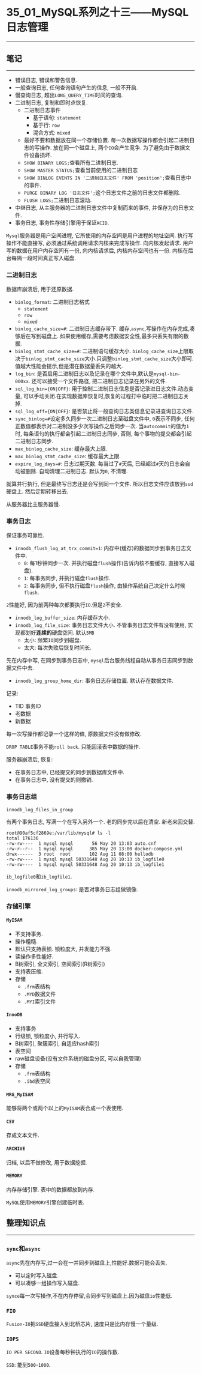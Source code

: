 # 35_01_MySQL系列之十三——MySQL日志管理

---

## 笔记

---

* 错误日志, 错误和警告信息.
* 一般查询日志, 任何查询语句产生的信息, 一般不开启.
* 慢查询日志, 超出`LONG_QUERY_TIME`时间的查询.
* 二进制日志, 复制和即时点恢复.
	* 二进制日志事件
		* 基于语句: `statement`
		* 基于行: `row`
		* 混合方式: `mixed`
	* 最好不要和数据放在同一个存储位置. 每一次数据写操作都会引起二进制日志的写操作. 放在同一个磁盘上, 两个`IO`会产生竞争. 为了避免由于数据文件设备损坏.
	* `SHOW BINARY LOGS;`查看所有二进制日志.
	* `SHOW MASTER STATUS;`查看当前使用的二进制日志
	* `SHOW BINLOG EVENTS IN '二进制日志文件' FROM 'position';`查看日志中的事件.
	* `PURGE BINARY LOG '日志文件';`这个日志文件之前的日志文件都删除.
	* `FLUSH LOGS;`二进制日志滚动.
* 中继日志, 从主服务器的二进制日志文件中复制而来的事件, 并保存为的日志文件.
* 事务日志, 事务性存储引擎用于保证`ACID`.

`Mysql`服务器是用户空间进程, 它所使用的内存空间是用户进程的地址空间. 执行写操作不能直接写, 必须通过系统调用请求内核来完成写操作. 向内核发起请求. 用户写的数据在用户内存空间有一份, 向内核请求后, 内核内存空间也有一份. 内核在后台每隔一段时间真正写入磁盘.

### 二进制日志

数据库崩溃后, 用于还原数据.

* `binlog_format`: 二进制日志格式
	* `statement`
	* `row`
	* `mixed`
* `binlog_cache_size=#`: 二进制日志缓存带下. 缓存,`async`,写操作在内存完成,凑够后在写到磁盘上. 如果使用缓存,需要考虑数据安全性,最多只丢失有限的数据.
* `binlog_stmt_cache_size=#`: 二进制语句缓存大小. `binlog_cache_size`上限取决于`binlog_stmt_cache_size`大小.只调整`binlog_stmt_cache_size`大小即可. 值越大性能会提示,但是潜在数据量丢失的越大.
* `log_bin`: 是否启用二进制日志以及记录在哪个文件中,默认是`mysql-bin-000xx`. 还可以接受一个文件路径, 把二进制日志记录在另外的文件.
* `sql_log_bin={ON|OFF}`: 用于控制二进制日志信息是否记录进日志文件.动态变量, 可以手动关闭.在实现数据库恢复时,恢复的过程打中临时把二进制日志关掉.
* `sql_log_off={ON|OFF}`: 是否禁止将一般查询日志类信息记录进查询日志文件.
* `sync_binlog=#`设定多久同步一次二进制日志至磁盘文件中, `0`表示不同步, 任何正数值都表示对二进制没多少次写操作之后同步一次. 当`autocommit`的值为`1`时, 每条语句的执行都会引起二进制日志同步, 否则, 每个事物的提交都会引起二进制日志同步.
* `max_binlog_cache_size`: 缓存最大上限.
* `max_binlog_stmt_cache_size`: 缓存最大上限.
* `expire_log_days=#`: 日志过期天数. 每当过了`#`天后, 已经超过`#`天的日志会自动被删除. 自动清理二进制日志. 默认为`0`, 不清理.

就算并行执行, 但是最终写日志还是会写到同一个文件. 所以日志文件应该放到`ssd`硬盘上. 然后定期转移出去.

从服务器比主服务器慢.

### 事务日志

保证事务可靠性.

* `innodb_flush_log_at_trx_commit=1`: 内存中(缓存)的数据同步到事务日志文件中.
	* `0`: 每1秒钟同步一次. 并执行磁盘`flush`操作(告诉内核不要缓存, 直接写入磁盘).
	* `1`: 每事务同步, 并执行磁盘`flush`操作.
	* `2`: 每事务同步, 但不执行磁盘`flush`操作, 由操作系统自己决定什么时候`flush`.

`2`性能好, 因为前两种每次都要执行`IO`.但是`2`不安全.

* `innodb_log_buffer_size`: 内存缓存大小.
* `innodb_log_file_size`: 事务日志文件大小. 不管事务日志文件有没有使用, 实现都划好**连续的**硬盘空间. 默认`5MB`
	* 太小: 频繁`IO`同步到磁盘.
	* 太大: 每次失败后恢复时间长.

先在内存中写, 在同步到事务日志中, `mysql`后台服务线程自动从事务日志同步到数据文件中去.

* `innodb_log_group_home_dir`: 事务日志存储位置. 默认存在数据文件.

记录:

* TID 事务ID
* 老数据
* 新数据

每一次写操作都记录一个这样的值, 原数据文件没有做修改.

`DROP TABLE`事务不能`roll back`. 只能回滚表中数据的操作.

服务器崩溃后, 恢复:

* 在事务日志中, 已经提交的同步到数据库文件中.
* 在事务日志中, 没有提交的则撤销.

### 事务日志组

`innodb_log_files_in_group`

有两个事务日志, 写满一个在写入另外一个. 老的同步完以后在清空. 新老来回交替.

```shell
root@90af5cf2869e:/var/lib/mysql# ls -l
total 176136
-rw-rw----  1 mysql mysql       56 May 20 13:03 auto.cnf
-rw-r--r--  1 mysql mysql      385 May 20 13:00 docker-compose.yml
drwx------  3 root  root       102 Aug 11 08:00 hellodb
-rw-rw----  1 mysql mysql 50331648 Aug 20 10:13 ib_logfile0
-rw-rw----  1 mysql mysql 50331648 Aug 20 10:13 ib_logfile1
```

`ib_logfile0`和`ib_logfile1`.

`innodb_mirrored_log_groups`: 是否对事务日志组做镜像.

### 存储引擎

#### `MyISAM`

* 不支持事务.
* 操作粗糙.
* 默认只支持表锁. 锁粒度大, 并发能力不强.
* 读操作多性能好.
* B树索引, 全文索引, 空间索引(R树索引)
* 支持表压缩.
* 存储
	* `.frm`表结构
	* `.MYD`数据文件
	* `.MYI`索引文件

#### `InnoDB`

* 支持事务
* 行级锁, 锁粒度小, 并行写入.
* B树索引, 聚簇索引, 自适应hash索引
* 表空间
* raw磁盘设备(没有文件系统的磁盘分区, 可以自我管理)
* 存储
	* `.frm`表结构
	* `.ibd`表空间

#### `MRG_MyISAM`

能够将两个或两个以上的`MyISAM`表合成一个表使用.

#### `CSV`

存成文本文件.

#### `ARCHIVE`

归档, 以后不做修改, 用于数据挖掘.

#### `MEMORY`

内存存储引擎. 表中的数据都放到内存.

`MySQL`使用`MEMORY`引擎创建临时表.

## 整理知识点

---

### `sync`和`async`

`async`先在内存写,过一会在一并同步到磁盘上,性能好.数据可能会丢失.

* 可以定时写入磁盘.
* 可以凑够一组操作写入磁盘.

`synce`每一次写操作,不在内存停留,会同步写到磁盘上.因为磁盘`io`性能低.

### `FIO`

`Fusion-IO`把`SSD`硬盘接入到北桥芯片, 速度只是比内存慢一个量级.

### `IOPS`

`IO PER SECOND`. `IO`设备每秒钟执行的`IO`的操作数.

`SSD`: 能到`500`-`1000`.

